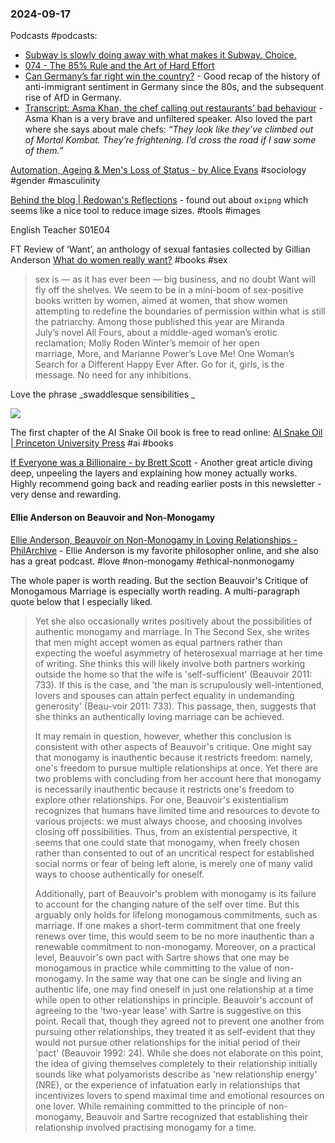 ### 2024-09-17

Podcasts #podcasts:
*  [Subway is slowly doing away with what makes it Subway. Choice.](https://lnns.co/4tlM7kqFRzS)
* [074 - The 85% Rule and the Art of Hard Effort](https://lnns.co/JPu1jBCp2ic)
* [Can Germany’s far right win the country?](https://www.listennotes.com/e/9d247f55828c4bc6b51b30fb953faf62/) - Good recap of the history of anti-immigrant sentiment in Germany since the 80s, and the subsequent rise of AfD in Germany.
* [Transcript: Asma Khan, the chef calling out restaurants’ bad behaviour](https://on.ft.com/3XIpQwE) - Asma Khan is a very brave and unfiltered speaker. Also loved the part where she says about male chefs: _“They look like they’ve climbed out of Mortal Kombat. They’re frightening. I’d cross the road if I saw some of them.”_

[Automation, Ageing & Men's Loss of Status - by Alice Evans](https://www.ggd.world/p/automation-ageing-and-mens-loss-of) #sociology #gender #masculinity

[Behind the blog | Redowan's Reflections](https://rednafi.com/misc/behind_the_blog/) - found out about `oxipng` which seems like a nice tool to reduce image sizes. #tools #images 

English Teacher S01E04

 FT Review of ‘Want’, an anthology of sexual fantasies collected by Gillian Anderson [What do women really want?](https://on.ft.com/47uvMfQ) #books #sex 

> sex is — as it has ever been — big business, and no doubt Want will fly off the shelves. We seem to be in a mini-boom of sex-positive books written by women, aimed at women, that show women attempting to redefine the boundaries of permission within what is still the patriarchy. Among those published this year are Miranda July’s novel All Fours, about a middle-aged woman’s erotic reclamation; Molly Roden Winter’s memoir of her open marriage, More, and Marianne Power’s Love Me! One Woman’s Search for a Different Happy Ever After. Go for it, girls, is the message. No need for any inhibitions.

Love the phrase _swaddlesque sensibilities _  

![](https://x.com/cuntmunism/status/1835744996361982029)

The first chapter of the AI Snake Oil book is free to read online: [AI Snake Oil | Princeton University Press](https://press.princeton.edu/books/hardcover/9780691249131/ai-snake-oil#preview) #ai #books

[If Everyone was a Billionaire - by Brett Scott](https://www.asomo.co/p/if-everyone-was-a-billionaire) -  Another great article diving deep, unpeeling the layers and explaining how money actually works. Highly recommend going back and reading earlier posts in this newsletter - very dense and rewarding.

#### Ellie Anderson on Beauvoir and Non-Monogamy

[Ellie Anderson, Beauvoir on Non-Monogamy in Loving Relationships - PhilArchive](https://philarchive.org/rec/ANDBON) - Ellie Anderson is my favorite philosopher online, and she also has a great podcast. #love #non-monogamy #ethical-nonmonogamy 

The whole paper is worth reading. But the section Beauvoir's Critique of Monogamous Marriage is especially worth reading. A multi-paragraph quote below that I especially liked.

> Yet she also occasionally writes positively about the possibilities of authentic monogamy and marriage. In The Second Sex, she writes that men might accept women as equal partners rather than expecting the woeful asymmetry of heterosexual marriage at her time of writing. She thinks this will likely involve both partners working outside the home so that the wife is 'self-sufficient' (Beauvoir 2011: 733). If this is the case, and 'the man is scrupulously well-intentioned, lovers and spouses can attain perfect equality in undemanding generosity' (Beau-voir 2011: 733). This passage, then, suggests that she thinks an authentically loving marriage can be achieved.
> 
> It may remain in question, however, whether this conclusion is consistent with other aspects of Beauvoir's critique. One might say that monogamy is inauthentic because it restricts freedom: namely, one's freedom to pursue multiple relationships at once. Yet there are two problems with concluding from her account here that monogamy is necessarily inauthentic because it restricts one's freedom to explore other relationships. For one, Beauvoir's existentialism recognizes that humans have limited time and resources to devote to various projects: we must always choose, and choosing involves closing off possibilities. Thus, from an existential perspective, it seems that one could state that monogamy, when freely chosen rather than consented to out of an uncritical respect for established social norms or fear of being left alone, is merely one of many valid ways to choose authentically for oneself.
> 
> Additionally, part of Beauvoir's problem with monogamy is its failure to account for the changing nature of the self over time. But this arguably only holds for lifelong monogamous commitments, such as marriage. If one makes a short-term commitment that one freely renews over time, this would seem to be no more inauthentic than a renewable commitment to non-monogamy. Moreover, on a practical level, Beauvoir's own pact with Sartre shows that one may be monogamous in practice while committing to the value of non-monogamy. In the same way that one can be single and living an authentic life, one may find oneself in just one relationship at a time while open to other relationships in principle. Beauvoir's account of agreeing to the 'two-year lease' with Sartre is suggestive on this point. Recall that, though they agreed not to prevent one another from pursuing other relationships, they treated it as self-evident that they would not pursue other relationships for the initial period of their 'pact' (Beauvoir 1992: 24). While she does not elaborate on this point, the idea of giving themselves completely to their relationship initially sounds like what polyamorists describe as 'new relationship energy' (NRE), or the experience of infatuation early in relationships that incentivizes lovers to spend maximal time and emotional resources on one lover. While remaining committed to the principle of non-monogamy, Beauvoir and Sartre recognized that establishing their relationship involved practising monogamy for a time.
